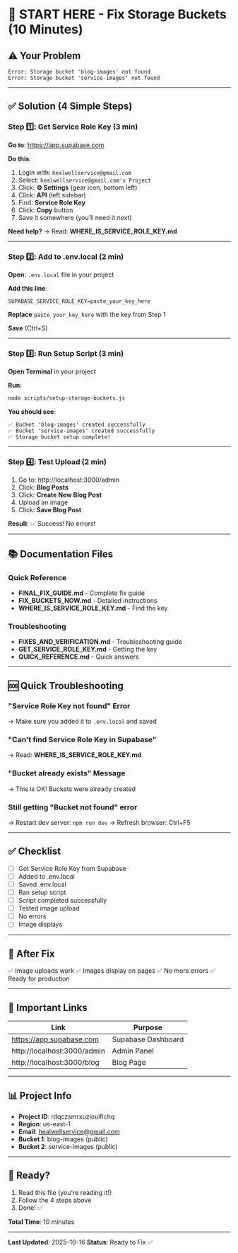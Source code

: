 # 🚀 START HERE - Fix Storage Buckets (10 Minutes)

## ⚠️ Your Problem

```
Error: Storage bucket 'blog-images' not found
Error: Storage bucket 'service-images' not found
```

---

## ✅ Solution (4 Simple Steps)

### Step 1️⃣: Get Service Role Key (3 min)

**Go to**: https://app.supabase.com

**Do this**:
1. Login with: `healwellservice@gmail.com`
2. Select: `healwellservice@gmail.com's Project`
3. Click: **⚙️ Settings** (gear icon, bottom left)
4. Click: **API** (left sidebar)
5. Find: **Service Role Key**
6. Click: **Copy** button
7. Save it somewhere (you'll need it next)

**Need help?** → Read: **WHERE_IS_SERVICE_ROLE_KEY.md**

---

### Step 2️⃣: Add to .env.local (2 min)

**Open**: `.env.local` file in your project

**Add this line**:
```
SUPABASE_SERVICE_ROLE_KEY=paste_your_key_here
```

**Replace** `paste_your_key_here` with the key from Step 1

**Save** (Ctrl+S)

---

### Step 3️⃣: Run Setup Script (3 min)

**Open Terminal** in your project

**Run**:
```bash
node scripts/setup-storage-buckets.js
```

**You should see**:
```
✅ Bucket 'blog-images' created successfully
✅ Bucket 'service-images' created successfully
✅ Storage bucket setup complete!
```

---

### Step 4️⃣: Test Upload (2 min)

1. Go to: http://localhost:3000/admin
2. Click: **Blog Posts**
3. Click: **Create New Blog Post**
4. Upload an image
5. Click: **Save Blog Post**

**Result**: ✅ Success! No errors!

---

## 📚 Documentation Files

### Quick Reference
- **FINAL_FIX_GUIDE.md** - Complete fix guide
- **FIX_BUCKETS_NOW.md** - Detailed instructions
- **WHERE_IS_SERVICE_ROLE_KEY.md** - Find the key

### Troubleshooting
- **FIXES_AND_VERIFICATION.md** - Troubleshooting guide
- **GET_SERVICE_ROLE_KEY.md** - Getting the key
- **QUICK_REFERENCE.md** - Quick answers

---

## 🆘 Quick Troubleshooting

### "Service Role Key not found" Error
→ Make sure you added it to `.env.local` and saved

### "Can't find Service Role Key in Supabase"
→ Read: **WHERE_IS_SERVICE_ROLE_KEY.md**

### "Bucket already exists" Message
→ This is OK! Buckets were already created

### Still getting "Bucket not found" error
→ Restart dev server: `npm run dev`
→ Refresh browser: Ctrl+F5

---

## ✅ Checklist

- [ ] Got Service Role Key from Supabase
- [ ] Added to .env.local
- [ ] Saved .env.local
- [ ] Ran setup script
- [ ] Script completed successfully
- [ ] Tested image upload
- [ ] No errors
- [ ] Image displays

---

## 🎉 After Fix

✅ Image uploads work
✅ Images display on pages
✅ No more errors
✅ Ready for production

---

## 🔗 Important Links

| Link | Purpose |
|------|---------|
| https://app.supabase.com | Supabase Dashboard |
| http://localhost:3000/admin | Admin Panel |
| http://localhost:3000/blog | Blog Page |

---

## 📊 Project Info

- **Project ID**: rdqczsmrxuzlouiflchq
- **Region**: us-east-1
- **Email**: healwellservice@gmail.com
- **Bucket 1**: blog-images (public)
- **Bucket 2**: service-images (public)

---

## 🚀 Ready?

1. Read this file (you're reading it!)
2. Follow the 4 steps above
3. Done! ✅

**Total Time**: 10 minutes

---

**Last Updated**: 2025-10-16
**Status**: Ready to Fix ✅


